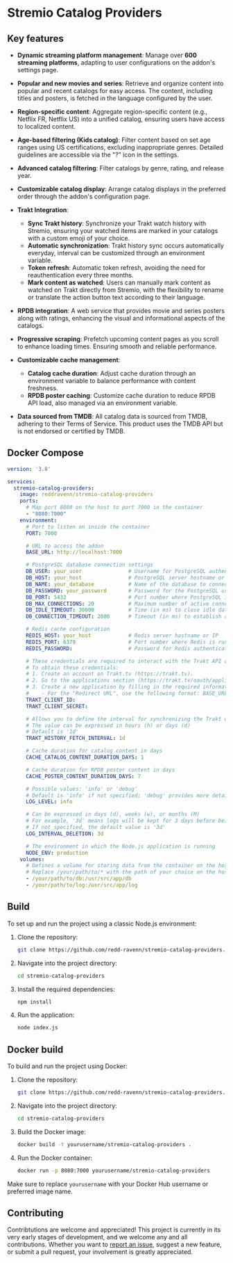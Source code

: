 # Stremio Catalog Providers

## Key features

- **Dynamic streaming platform management**: Manage over **600 streaming platforms**, adapting to user configurations on the addon's settings page.

- **Popular and new movies and series**: Retrieve and organize content into popular and recent catalogs for easy access. The content, including titles and posters, is fetched in the language configured by the user.

- **Region-specific content**: Aggregate region-specific content (e.g., Netflix FR, Netflix US) into a unified catalog, ensuring users have access to localized content.

- **Age-based filtering (Kids catalog)**: Filter content based on set age ranges using US certifications, excluding inappropriate genres. Detailed guidelines are accessible via the "?" icon in the settings.

- **Advanced catalog filtering**: Filter catalogs by genre, rating, and release year.

- **Customizable catalog display**: Arrange catalog displays in the preferred order through the addon's configuration page.

- **Trakt Integration**:
  - **Sync Trakt history**: Synchronize your Trakt watch history with Stremio, ensuring your watched items are marked in your catalogs with a custom emoji of your choice.
  - **Automatic synchronization**: Trakt history sync occurs automatically everyday, interval can be customized through an environment variable.
  - **Token refresh**: Automatic token refresh, avoiding the need for reauthentication every three months.
  - **Mark content as watched**: Users can manually mark content as watched on Trakt directly from Stremio, with the flexibility to rename or translate the action button text according to their language.

- **RPDB integration**: A web service that provides movie and series posters along with ratings, enhancing the visual and informational aspects of the catalogs.

- **Progressive scraping**: Prefetch upcoming content pages as you scroll to enhance loading times. Ensuring smooth and reliable performance.

- **Customizable cache management**:
  - **Catalog cache duration**: Adjust cache duration through an environment variable to balance performance with content freshness.
  - **RPDB poster caching**: Customize cache duration to reduce RPDB API load, also managed via an environment variable.

- **Data sourced from TMDB**: All catalog data is sourced from TMDB, adhering to their Terms of Service. This product uses the TMDB API but is not endorsed or certified by TMDB. 

## Docker Compose

```yaml
version: '3.8'

services:
  stremio-catalog-providers:
    image: reddravenn/stremio-catalog-providers
    ports:
      # Map port 8080 on the host to port 7000 in the container
      - "8080:7000"
    environment:
      # Port to listen on inside the container
      PORT: 7000

      # URL to access the addon
      BASE_URL: http://localhost:7000

      # PostgreSQL database connection settings
      DB_USER: your_user               # Username for PostgreSQL authentication
      DB_HOST: your_host               # PostgreSQL server hostname or IP
      DB_NAME: your_database           # Name of the database to connect to
      DB_PASSWORD: your_password       # Password for the PostgreSQL user
      DB_PORT: 5432                    # Port number where PostgreSQL is running (default 5432)
      DB_MAX_CONNECTIONS: 20           # Maximum number of active connections allowed to the database
      DB_IDLE_TIMEOUT: 30000           # Time (in ms) to close idle database connections
      DB_CONNECTION_TIMEOUT: 2000      # Timeout (in ms) to establish a new database connection

      # Redis cache configuration
      REDIS_HOST: your_host            # Redis server hostname or IP
      REDIS_PORT: 6379                 # Port number where Redis is running (default 6379)
      REDIS_PASSWORD:                  # Password for Redis authentication (if required)      

      # These credentials are required to interact with the Trakt API and access its services.
      # To obtain these credentials:
      # 1. Create an account on Trakt.tv (https://trakt.tv).
      # 2. Go to the applications section (https://trakt.tv/oauth/applications).
      # 3. Create a new application by filling in the required information (name, description, etc.).
      #    - For the "Redirect URL", use the following format: BASE_URL + /callback (e.g., http://localhost:7000/callback).
      TRAKT_CLIENT_ID:
      TRAKT_CLIENT_SECRET:

      # Allows you to define the interval for synchronizing the Trakt watch history
      # The value can be expressed in hours (h) or days (d)
      # Default is '1d'
      TRAKT_HISTORY_FETCH_INTERVAL: 1d

      # Cache duration for catalog content in days
      CACHE_CATALOG_CONTENT_DURATION_DAYS: 1

      # Cache duration for RPDB poster content in days
      CACHE_POSTER_CONTENT_DURATION_DAYS: 7

      # Possible values: 'info' or 'debug'
      # Default is 'info' if not specified; 'debug' provides more detailed logs
      LOG_LEVEL: info

      # Can be expressed in days (d), weeks (w), or months (M)
      # For example, '3d' means logs will be kept for 3 days before being deleted
      # If not specified, the default value is '3d'
      LOG_INTERVAL_DELETION: 3d

      # The environment in which the Node.js application is running
      NODE_ENV: production      
    volumes:
      # Defines a volume for storing data from the container on the host.
      # Replace /your/path/to/* with the path of your choice on the host where you want to store the data.
      - /your/path/to/db:/usr/src/app/db
      - /your/path/to/log:/usr/src/app/log
```

## Build

To set up and run the project using a classic Node.js environment:

1. Clone the repository:
    ```bash
    git clone https://github.com/redd-ravenn/stremio-catalog-providers.git
    ```

2. Navigate into the project directory:
    ```bash
    cd stremio-catalog-providers
    ```

3. Install the required dependencies:
    ```bash
    npm install
    ```

4. Run the application:
    ```bash
    node index.js
    ```

## Docker build

To build and run the project using Docker:

1. Clone the repository:
    ```bash
    git clone https://github.com/redd-ravenn/stremio-catalog-providers.git
    ```

2. Navigate into the project directory:
    ```bash
    cd stremio-catalog-providers
    ```

3. Build the Docker image:
    ```bash
    docker build -t yourusername/stremio-catalog-providers .
    ```

4. Run the Docker container:
    ```bash
    docker run -p 8080:7000 yourusername/stremio-catalog-providers
    ```

Make sure to replace `yourusername` with your Docker Hub username or preferred image name.

## Contributing
Contribtutions are welcome and appreciated! This project is currently in its very early stages of development, and we welcome any and all contributions. Whether you want to [report an issue](https://github.com/redd-ravenn/stremio-catalog-providers/issues), suggest a new feature, or submit a pull request, your involvement is greatly appreciated.
